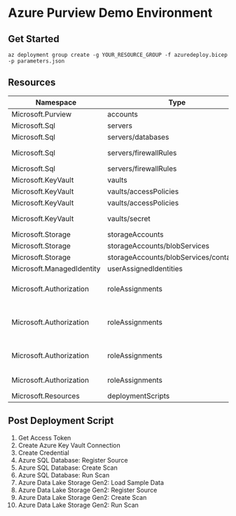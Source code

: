 # Azure Purview Demo Environment


## Get Started

`az deployment group create -g YOUR_RESOURCE_GROUP -f azuredeploy.bicep -p parameters.json `

## Resources

| Namespace | Type | Notes |
| ------------- | ------------- | ------------- |
| Microsoft.Purview | accounts | |
| Microsoft.Sql | servers | |
| Microsoft.Sql | servers/databases | |
| Microsoft.Sql | servers/firewallRules | Allow Azure Services|
| Microsoft.Sql | servers/firewallRules | Allow All |
| Microsoft.KeyVault | vaults | |
| Microsoft.KeyVault | vaults/accessPolicies | Current User |
| Microsoft.KeyVault | vaults/accessPolicies | Azure Purview MI |
| Microsoft.KeyVault | vaults/secret | Azure SQL DB Admin Password|
| Microsoft.Storage | storageAccounts | |
| Microsoft.Storage | storageAccounts/blobServices | |
| Microsoft.Storage | storageAccounts/blobServices/containers | |
| Microsoft.ManagedIdentity | userAssignedIdentities | |
| Microsoft.Authorization | roleAssignments | Purview Data Curator > Service Principal |
| Microsoft.Authorization | roleAssignments | Purview Data Source Administrator > Service Principal|
| Microsoft.Authorization | roleAssignments | Storage Blob Data Reader > Azure Purview MI |
| Microsoft.Authorization | roleAssignments | Contributor > userAssignIdentity |
| Microsoft.Resources | deploymentScripts | |

## Post Deployment Script

1. Get Access Token
2. Create Azure Key Vault Connection
3. Create Credential
4. Azure SQL Database: Register Source
5. Azure SQL Database: Create Scan
6. Azure SQL Database: Run Scan
7. Azure Data Lake Storage Gen2: Load Sample Data
8. Azure Data Lake Storage Gen2: Register Source
9. Azure Data Lake Storage Gen2: Create Scan
10. Azure Data Lake Storage Gen2: Run Scan